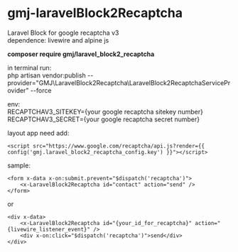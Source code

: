 # gmj-laravelBlock2Recaptcha

Laravel Block for google recaptcha v3<br/>
dependence: livewire and alpine js

**composer require gmj/laravel_block2_recaptcha**

in terminal run:<br/>
php artisan vendor:publish --provider="GMJ\LaravelBlock2Recaptcha\LaravelBlock2RecaptchaServiceProvider" --force

env:<br/>
RECAPTCHAV3_SITEKEY={your google recaptcha sitekey number}<br/>
RECAPTCHAV3_SECRET={your google recaptcha secret number}

layout app need add:

```
<script src="https://www.google.com/recaptcha/api.js?render={{ config('gmj.laravel_block2_recaptcha_config.key') }}"></script>
```

sample:

```
<form x-data x-on:submit.prevent="$dispatch('recaptcha')">
    <x-LaravelBlock2Recaptcha id="contact" action="send" />
</form>
```

or

```
<div x-data>
    <x-LaravelBlock2Recaptcha id="{your_id_for_recaptcha}" action="{livewire_listener_event}" />
    <div x-on:click="$dispatch('recaptcha')">send</div>
</div>
```
